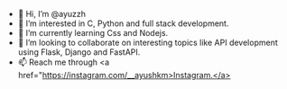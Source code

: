 - 👋 Hi, I’m @ayuzzh
- 👀 I’m interested in C, Python and full stack development.
- 🌱 I’m currently learning Css and Nodejs.
- 💞️ I’m looking to collaborate on interesting topics like API development using Flask, Django and FastAPI.
- 📫 Reach me through <a href="https://instagram.com/__ayushkm>Instagram.</a>

<!---
ayuzzh/ayuzzh is a ✨ special ✨ repository because its `README.md` (this file) appears on your GitHub profile.
You can click the Preview link to take a look at your changes.
--->
